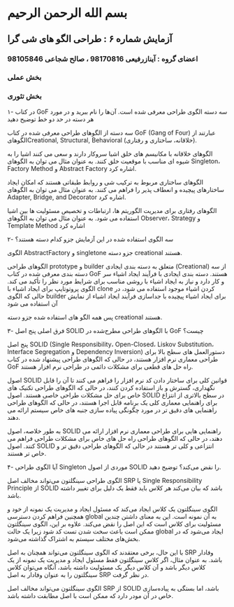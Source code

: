 # بسم الله الرحمن الرحیم

## آزمایش شماره ۶ : طراحی الگو های شی گرا

### اعضای گروه : آینازرفیعی 98170816 ، صالح شجاعی 98105846


### بخش عملی 

### بخش تئوری

۱- در کتاب GoF سه دسته الگوی طراحی معرفی شده است. آن‌ها را نام ببرید و در مورد هر دسته در حد دو خط توضیح دهید

سه دسته از الگوهای طراحی معرفی شده در کتاب GoF (Gang of Four) عبارتند از الگوهایCreational, Structural, Behavioral (خلاقانه، ساختاری و رفتاری).

الگوهای خلاقانه با مکانیسم های خلق اشیا سروکار دارند و سعی می کنند اشیا را به شیوه ای مناسب با موقعیت خلق کنند. به عنوان مثال می توان به الگوهای Singleton، Factory Method و Abstract Factory اشاره کرد.

الگوهای ساختاری مربوط به ترکیب شی و روابط طبقاتی هستند که امکان ایجاد ساختارهای پیچیده و انعطاف پذیر را فراهم می کنند. به عنوان مثال می توان به الگوهای Adapter, Bridge, and Decorator اشاره کرد.

الگوهای رفتاری برای مدیریت الگوریتم ها، ارتباطات و تخصیص مسئولیت ها بین اشیا استفاده می شود. به عنوان مثال می توان به الگوهای Observer، Strategy و Template Method اشاره کرد

۲- سه الگوی استفاده شده در این آزمایش جزو کدام دسته هستند؟

 الگوی AbstractFactory و singletone جزو دسته creational هستند.

الگوهای طراحی prototype و builder متعلق به دسته بندی ایجادی (Creational) از سه دسته بندی معرفی شده در کتاب GoF هستند. دسته بندی ایجادی با فرآیند ایجاد اشیاء سر و کار دارد و نیاز به ایجاد اشیاء با روشی مناسب برای شرایط مورد نظر را تأکید می کند. الگوی پروتوتایپ برای ایجاد اشیاء با clone کردن اشیاء موجود استفاده می شود، در حالی که الگوی builder برای ایجاد اشیاء پیچیده با جداسازی فرآیند ایجاد اشیاء از نمایش آن استفاده می شود

پس همه الگو های استفاده شده جزو دسته creational هستند.


۳- فرق اصلی پنج اصل SOLID با الگوهای طراحی مطرح‌شده در GoF چیست؟

پنج اصل SOLID (Single Responsibility، Open-Closed، Liskov Substitution، Interface Segregation و Dependency Inversion) دستورالعمل های سطح بالا برای طراحی معماری نرم افزار هستند، در حالی که الگوهای طراحی پیشنهاد شده در کتاب GoF راه حل های قطعی برای مشکلات دائمی در طراحی نرم افزار هستند.

اصول SOLID قوانین کلی برای ساختار دادن کد نرم افزار را فراهم می کنند تا آن را قابل نگهداری، گسترش و باز استفاده کردن کنند، در حالی که الگوهای طراحی تکنیک های خاص برای حل مشکلات طراحی خاصی هستند. اصول SOLID در سطح بالاتری از انتزاع برای راهنمایی معماری کلی یک برنامه قابل اجرا هستند، در حالی که الگوهای طراحی راهنمایی های دقیق تر در مورد چگونگی پیاده سازی جنبه های خاص سیستم ارائه می دهند.

به طور خلاصه، اصول SOLID راهنمایی هایی برای طراحی معماری نرم افزار ارائه می دهند، در حالی که الگوهای طراحی راه حل های خاص برای مشکلات طراحی فراهم می کنند. اصول SOLID انتزاعی و کلی تر هستند در حالی که الگوهای طراحی دقیق تر و خاص تر هستند.

۴- آیا الگوی طراحی Singleton موردی از اصول SOLID را نقض می‌کند؟ توضیح دهید.

الگوی طراحی سینگلتون می‌تواند مخالف اصل SRP یا Single Responsibility Principle از SOLID باشد که بیان می‌کند هر کلاس باید فقط یک دلیل برای تغییر داشته باشد.

الگوی سینگلتون یک کلاس ایجاد می‌کند که مسئول ایجاد و مدیریت یک نمونه از خود و همچنین فراهم کردن دسترسی global به آن نمونه است. این به معنای داشتن چندین مسئولیت برای کلاس است که این اصل را نقض می‌کند. علاوه بر این، الگوی سینگلتون ممکن است باعث سخت شدن تست کد شود زیرا یک حالت global ایجاد می‌شود که در بخش‌های مختلف سیستم به اشتراک گذاشته می‌شود.

با این حال، برخی معتقدند که الگوی سینگلتون می‌تواند همچنان به اصل SRP وفادار باشد. به عنوان مثال، اگر کلاس سینگلتون فقط مسئول ایجاد و مدیریت یک نمونه از یک کلاس دیگر باشد و آن کلاس دیگر یک مسئولیت داشته باشد، آنگاه می‌توان کلاس سینگلتون را به عنوان وفادار به اصل SRP در نظر گرفت.

الگوی سینگلتون می‌تواند مخالف اصل SRP از SOLID باشد، اما بستگی به پیاده‌سازی خاص در آن مودر دارد که ممکن است با اصل مطابقت داشته باشد.

